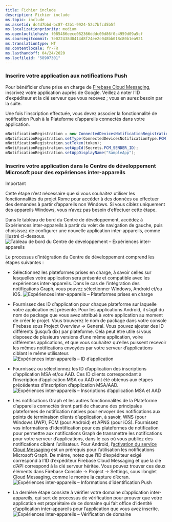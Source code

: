```yaml
---
title: Fichier include
description: Fichier include
ms.topic: include
ms.assetid: dc4d7bbd-bc87-42b1-9924-52c7bfcd5b5f
ms.localizationpriority: medium
ms.openlocfilehash: f085486eece082366dddc00d86f0c4959d09a5cf
ms.sourcegitcommit: 7e022438d0414d8f24ee2c048bb018c80b1ea921
ms.translationtype: HT
ms.contentlocale: fr-FR
ms.lasthandoff: 04/24/2020
ms.locfileid: "58907301"
---
```

### <a name="register-your-app-for-push-notifications"></a>Inscrire votre application aux notifications Push

Pour bénéficier d’une prise en charge de [Firebase Cloud Messaging](https://firebase.google.com/docs/cloud-messaging/android/client), inscrivez votre application auprès de Google. Veillez à noter l’ID d’expéditeur et la clé serveur que vous recevez ; vous en aurez besoin par la suite.

Une fois l’inscription effectuée, vous devez associer la fonctionnalité de notification Push à la Plateforme d’appareils connectés dans votre application.

```Java
mNotificationRegistration = new ConnectedDevicesNotificationRegistration();
mNotificationRegistration.setType(ConnectedDevicesNotificationType.FCM);
mNotificationRegistration.setToken(token);
mNotificationRegistration.setAppId(Secrets.FCM_SENDER_ID);
mNotificationRegistration.setAppDisplayName("SampleApp");
```

### <a name="register-your-app-in-microsoft-windows-dev-center-for-cross-device-experiences"></a>Inscrire votre application dans le Centre de développement Microsoft pour des expériences inter-appareils

> [!IMPORTANT]
> Cette étape n’est nécessaire que si vous souhaitez utiliser les fonctionnalités du projet Rome pour accéder à des données ou effectuer des demandes à partir d’appareils non Windows. Si vous ciblez uniquement des appareils Windows, vous n’avez pas besoin d’effectuer cette étape.

Dans le tableau de bord du Centre de développement, accédez à Expériences inter-appareils à partir du volet de navigation de gauche, puis choisissez de configurer une nouvelle application inter-appareils, comme illustré ci-dessous.
![Tableau de bord du Centre de développement – Expériences inter-appareils](../../notifications/media/dev_center_portal/dev_center_portal_1_overview.png)

Le processus d’intégration du Centre de développement comprend les étapes suivantes :
* Sélectionnez les plateformes prises en charge, à savoir celles sur lesquelles votre application sera présente et compatible avec les expériences inter-appareils. Dans le cas de l’intégration des notifications Graph, vous pouvez sélectionner Windows, Android et/ou iOS.
![Expériences inter-appareils – Plateformes prises en charge](../../notifications/media/dev_center_portal/dev_center_portal_2_supported_platforms.png)

* Fournissez des ID d’application pour chaque plateforme sur laquelle votre application est présente. Pour les applications Android, il s’agit du nom de package que vous avez attribué à votre application au moment de créer le projet. Vous trouverez le nom de package dans votre console Firebase sous Project Overview -> General. Vous pouvez ajouter des ID différents (jusqu’à dix) par plateforme. Cela peut être utile si vous disposez de plusieurs versions d’une même application, voire différentes applications, et que vous souhaitez qu’elles puissent recevoir les mêmes notifications envoyées par votre serveur d’applications ciblant le même utilisateur. 
![Expériences inter-appareils – ID d’application](../../notifications/media/dev_center_portal/dev_center_portal_3_app_ids.png)

* Fournissez ou sélectionnez les ID d’application des inscriptions d’application MSA et/ou AAD. Ces ID clients correspondant à l’inscription d’application MSA ou AAD ont été obtenus aux étapes précédentes d’inscription d’application MSA/AAD. 
![Expériences inter-appareils – Inscriptions d’application MSA et AAD](../../notifications/media/dev_center_portal/dev_center_portal_4_msa_aad_connections.png)

* Les notifications Graph et les autres fonctionnalités de la Plateforme d’appareils connectés tirent parti de chacune des principales plateformes de notification natives pour envoyer des notifications aux points de terminaison clients d’application, à savoir, WNS (pour Windows UWP), FCM (pour Android) et APNS (pour iOS). Fournissez vos informations d’identification pour ces plateformes de notification pour permettre aux notifications Graph de transmettre les notifications pour votre serveur d’applications, dans le cas où vous publiez des notifications ciblant l’utilisateur. Pour Android, l’[activation du service Cloud Messaging](https://firebase.google.com/docs/cloud-messaging/android/client) est un prérequis pour l’utilisation les notifications Microsoft Graph. De même, notez que l’ID d’expéditeur exigé correspond à l’ID d’expéditeur Firebase Cloud Messaging et que la clé d’API correspond à la clé serveur héritée. Vous pouvez trouver ces deux éléments dans Firebase Console -> Project -> Settings, sous l’onglet Cloud Messaging, comme le montre la capture d’écran.
![Expériences inter-appareils – Informations d’identification Push](../../notifications/media/dev_center_portal/dev_center_portal_5_push_credentials.png)

* La dernière étape consiste à vérifier votre domaine d’application inter-appareils, qui sert de processus de vérification pour prouver que votre application est propriétaire de ce domaine qui fait office d’identité d’application inter-appareils pour l’application que vous avez inscrite.
![Expériences inter-appareils – Vérification de domaine](../../notifications/media/dev_center_portal/dev_center_portal_6_domain_verification.png)

